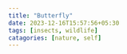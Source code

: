 ```yaml
---
title: "Butterfly"
date: 2023-12-16T15:57:56+05:30
tags: [insects, wildlife]
catagories: [nature, self]
---
```


